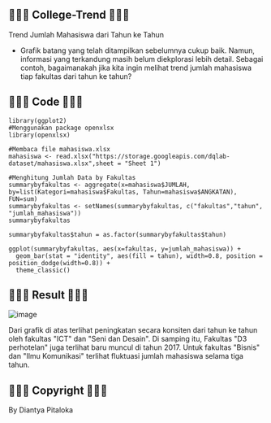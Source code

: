 ## 🍳🥘🍲 College-Trend 🍲🥘🍳
Trend Jumlah Mahasiswa dari Tahun ke Tahun
- Grafik batang yang telah ditampilkan sebelumnya cukup baik. Namun, informasi yang terkandung masih belum diekplorasi lebih detail. Sebagai contoh, bagaimanakah jika kita ingin melihat trend jumlah mahasiswa tiap fakultas dari tahun ke tahun?

## 🍳🥘🍲 Code 🍲🥘🍳
```
library(ggplot2)
#Menggunakan package openxlsx
library(openxlsx)

#Membaca file mahasiswa.xlsx
mahasiswa <- read.xlsx("https://storage.googleapis.com/dqlab-dataset/mahasiswa.xlsx",sheet = "Sheet 1")

#Menghitung Jumlah Data by Fakultas
summarybyfakultas <- aggregate(x=mahasiswa$JUMLAH, by=list(Kategori=mahasiswa$Fakultas, Tahun=mahasiswa$ANGKATAN), FUN=sum)
summarybyfakultas <- setNames(summarybyfakultas, c("fakultas","tahun", "jumlah_mahasiswa"))
summarybyfakultas

summarybyfakultas$tahun = as.factor(summarybyfakultas$tahun)

ggplot(summarybyfakultas, aes(x=fakultas, y=jumlah_mahasiswa)) + 
  geom_bar(stat = "identity", aes(fill = tahun), width=0.8, position = position_dodge(width=0.8)) + 
  theme_classic() 
```

## 🍳🥘🍲 Result 🍲🥘🍳

![image](https://github.com/diantyapitaloka/College-Trend/assets/147487436/43feb77c-c87c-4faf-8cfa-155559f666fd)

Dari grafik di atas terlihat peningkatan secara konsiten dari tahun ke tahun oleh fakultas "ICT" dan "Seni dan Desain". Di samping itu, Fakultas "D3 perhotelan" juga terlihat baru muncul di tahun 2017. Untuk fakultas "Bisnis" dan "Ilmu Komunikasi" terlihat fluktuasi jumlah mahasiswa selama tiga tahun.

## 🍳🥘🍲 Copyright 🍲🥘🍳
By Diantya Pitaloka
